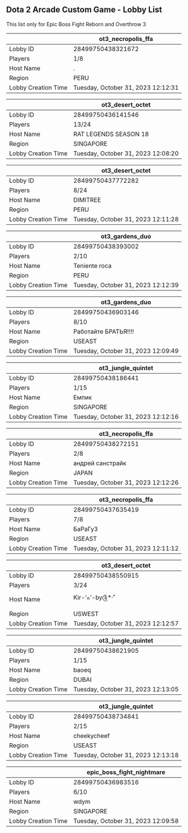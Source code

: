 ## Dota 2 Arcade Custom Game - Lobby List

This list only for Epic Boss Fight Reborn and Overthrow 3

|  | ot3_necropolis_ffa |
| ------ | ------ |
| Lobby ID | 28499750438321672 |
| Players | 1/8 |
| Host Name | . |
| Region | PERU |
| Lobby Creation Time | Tuesday, October 31, 2023 12:12:31 |


|  | ot3_desert_octet |
| ------ | ------ |
| Lobby ID | 28499750436141546 |
| Players | 13/24 |
| Host Name | RAT LEGENDS SEASON 18 |
| Region | SINGAPORE |
| Lobby Creation Time | Tuesday, October 31, 2023 12:08:20 |


|  | ot3_desert_octet |
| ------ | ------ |
| Lobby ID | 28499750437772282 |
| Players | 8/24 |
| Host Name | DIMITREE |
| Region | PERU |
| Lobby Creation Time | Tuesday, October 31, 2023 12:11:28 |


|  | ot3_gardens_duo |
| ------ | ------ |
| Lobby ID | 28499750438393002 |
| Players | 2/10 |
| Host Name | Teniente roca |
| Region | PERU |
| Lobby Creation Time | Tuesday, October 31, 2023 12:12:39 |


|  | ot3_gardens_duo |
| ------ | ------ |
| Lobby ID | 28499750436903146 |
| Players | 8/10 |
| Host Name | Работайте БРАТЬЯ!!!! |
| Region | USEAST |
| Lobby Creation Time | Tuesday, October 31, 2023 12:09:49 |


|  | ot3_jungle_quintet |
| ------ | ------ |
| Lobby ID | 28499750438186441 |
| Players | 1/15 |
| Host Name | Емпик |
| Region | SINGAPORE |
| Lobby Creation Time | Tuesday, October 31, 2023 12:12:16 |


|  | ot3_necropolis_ffa |
| ------ | ------ |
| Lobby ID | 28499750438272151 |
| Players | 2/8 |
| Host Name | андрей санстрайк |
| Region | JAPAN |
| Lobby Creation Time | Tuesday, October 31, 2023 12:12:26 |


|  | ot3_necropolis_ffa |
| ------ | ------ |
| Lobby ID | 28499750437635419 |
| Players | 7/8 |
| Host Name | БаРаГуЗ |
| Region | USEAST |
| Lobby Creation Time | Tuesday, October 31, 2023 12:11:12 |


|  | ot3_desert_octet |
| ------ | ------ |
| Lobby ID | 28499750438550915 |
| Players | 3/24 |
| Host Name | Kir-‘๑’-by༊*·˚ |
| Region | USWEST |
| Lobby Creation Time | Tuesday, October 31, 2023 12:12:57 |


|  | ot3_jungle_quintet |
| ------ | ------ |
| Lobby ID | 28499750438621905 |
| Players | 1/15 |
| Host Name | baoeq |
| Region | DUBAI |
| Lobby Creation Time | Tuesday, October 31, 2023 12:13:05 |


|  | ot3_jungle_quintet |
| ------ | ------ |
| Lobby ID | 28499750438734841 |
| Players | 2/15 |
| Host Name | cheekycheef |
| Region | USEAST |
| Lobby Creation Time | Tuesday, October 31, 2023 12:13:18 |


|  | epic_boss_fight_nightmare |
| ------ | ------ |
| Lobby ID | 28499750436983516 |
| Players | 6/10 |
| Host Name | wdym |
| Region | SINGAPORE |
| Lobby Creation Time | Tuesday, October 31, 2023 12:09:58 |


